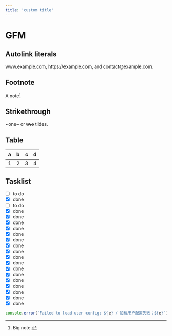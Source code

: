 ```yaml
---
title: 'custom title'
---
```


# GFM

## Autolink literals

www.example.com, https://example.com, and contact@example.com.

## Footnote

A note[^1]

[^1]: Big note.

## Strikethrough

~one~ or ~~two~~ tildes.

## Table

| a   | b   |   c |  d  |
| --- | :-- | --: | :-: |
| 1   | 2   |   3 |  4  |

## Tasklist

- [ ] to do
- [x] done
- [ ] to do
- [x] done
- [x] done
- [x] done
- [x] done
- [x] done
- [x] done
- [x] done
- [x] done
- [x] done
- [x] done
- [x] done
- [x] done
- [x] done
- [x] done
- [x] done
- [x] done
- [x] done

```js
console.error(`Failed to load user config: ${e} / 加载用户配置失败：${e}`)
```
